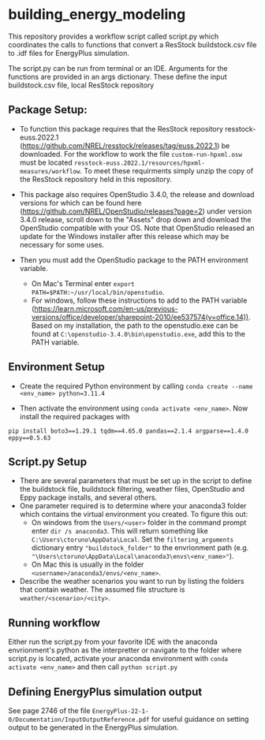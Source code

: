# building_energy_modeling

This repository provides a workflow script called script.py which coordinates the calls to functions that convert a ResStock buildstock.csv file to .idf files for EnergyPlus simulation. 

The script.py can be run from terminal or an IDE. Arguments for the functions are provided in an args dictionary. These define the input buildstock.csv file, local ResStock repository

## Package Setup:

- To function this package requires that the ResStock repository resstock-euss.2022.1 (https://github.com/NREL/resstock/releases/tag/euss.2022.1) be downloaded. For the workflow to work the file ```custom-run-hpxml.osw``` must be located ```resstock-euss.2022.1/resources/hpxml-measures/workflow```. To meet these requirments simply unzip the copy of the ResStock repository held in this repository. 

- This package also requires OpenStudio 3.4.0, the release and download versions for which can be found here (https://github.com/NREL/OpenStudio/releases?page=2) under version 3.4.0 release, scroll down to the "Assets" drop down and download the OpenStudio compatible with your OS. Note that OpenStudio released an update for the Windows installer after this release which may be necessary for some uses.
- Then you must add the OpenStudio package to the PATH environment variable.
   - On Mac's Terminal enter ```export PATH=$PATH:~/usr/local/bin/openstudio```.
   - For windows, follow these instructions to add to the PATH variable (https://learn.microsoft.com/en-us/previous-versions/office/developer/sharepoint-2010/ee537574(v=office.14)). Based on my installation, the path to the openstudio.exe can be found at ```C:\openstudio-3.4.0\bin\openstudio.exe```, add this to the PATH variable. 

## Environment Setup
- Create the required Python environment by calling ```conda create --name <env_name> python=3.11.4```

- Then activate the environment using ```conda activate <env_name>```. Now install the required packages with

```pip install boto3==1.29.1 tqdm==4.65.0 pandas==2.1.4 argparse==1.4.0 eppy==0.5.63```

## Script.py Setup

- There are several parameters that must be set up in the script to define the buildstock file, buildstock filtering, weather files, OpenStudio and Eppy package installs, and several others.
- One parameter required is to determine where your anaconda3 folder which contains the virtual environment you created. To figure this out:
   - On windows from the ```Users/<user>``` folder in the command prompt enter ```dir /s anaconda3```. This will return something like ```C:\Users\ctoruno\AppData\Local```. Set the ```filtering_arguments``` dictionary entry ```"buildstock_folder"``` to the envrionment path (e.g. ```"\Users\ctoruno\AppData\Local\anaconda3\envs\<env_name>"```).
   - On Mac this is usually in the folder ``` <username>/anaconda3/envs/<env_name> ```.
- Describe the weather scenarios you want to run by listing the folders that contain weather. The assumed file structure is ```weather/<scenario>/<city>```. 

## Running workflow
    
Either run the script.py from your favorite IDE with the anaconda envrionment's python as the interpretter or navigate to the folder where script.py is located, activate your anaconda environment with ```conda activate <env_name>``` and then call ```python script.py```

## Defining EnergyPlus simulation output
See page 2746 of the file ```EnergyPlus-22-1-0/Documentation/InputOutputReference.pdf``` for useful guidance on setting output to be generated in the EnergyPlus simulation. 


